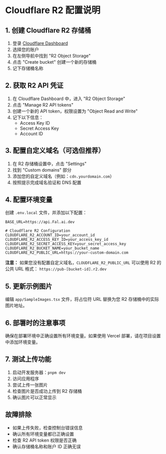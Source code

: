 # Cloudflare R2 配置说明

## 1. 创建 Cloudflare R2 存储桶

1. 登录 [Cloudflare Dashboard](https://dash.cloudflare.com/)
2. 选择您的账户
3. 在左侧导航中找到 "R2 Object Storage"
4. 点击 "Create bucket" 创建一个新的存储桶
5. 记下存储桶名称

## 2. 获取 R2 API 凭证

1. 在 Cloudflare Dashboard 中，进入 "R2 Object Storage"
2. 点击 "Manage R2 API tokens"
3. 创建一个新的 API token，权限设置为 "Object Read and Write"
4. 记下以下信息：
   - Access Key ID
   - Secret Access Key
   - Account ID

## 3. 配置自定义域名（可选但推荐）

1. 在 R2 存储桶设置中，点击 "Settings"
2. 找到 "Custom domains" 部分
3. 添加您的自定义域名（例如：`cdn.yourdomain.com`）
4. 按照提示完成域名验证和 DNS 配置

## 4. 配置环境变量

创建 `.env.local` 文件，并添加以下配置：

```env
BASE_URL=https://api.Fal.ai.dev

# Cloudflare R2 Configuration
CLOUDFLARE_R2_ACCOUNT_ID=your_account_id
CLOUDFLARE_R2_ACCESS_KEY_ID=your_access_key_id
CLOUDFLARE_R2_SECRET_ACCESS_KEY=your_secret_access_key
CLOUDFLARE_R2_BUCKET_NAME=your_bucket_name
CLOUDFLARE_R2_PUBLIC_URL=https://your-custom-domain.com
```

**注意：** 如果您没有配置自定义域名，`CLOUDFLARE_R2_PUBLIC_URL` 可以使用 R2 的公共 URL 格式：
`https://pub-[bucket-id].r2.dev`

## 5. 更新示例图片

编辑 `app/SampleImages.tsx` 文件，将占位符 URL 替换为您 R2 存储桶中的实际图片地址。

## 6. 部署时的注意事项

确保在部署环境中正确设置所有环境变量。如果使用 Vercel 部署，请在项目设置中添加环境变量。

## 7. 测试上传功能

1. 启动开发服务器：`pnpm dev`
2. 访问应用程序
3. 尝试上传一张图片
4. 检查图片是否成功上传到 R2 存储桶
5. 确认图片可以正常显示

## 故障排除

- 如果上传失败，检查控制台错误信息
- 确认所有环境变量都已正确设置
- 检查 R2 API token 权限是否正确
- 确认存储桶名称和账户 ID 正确无误
